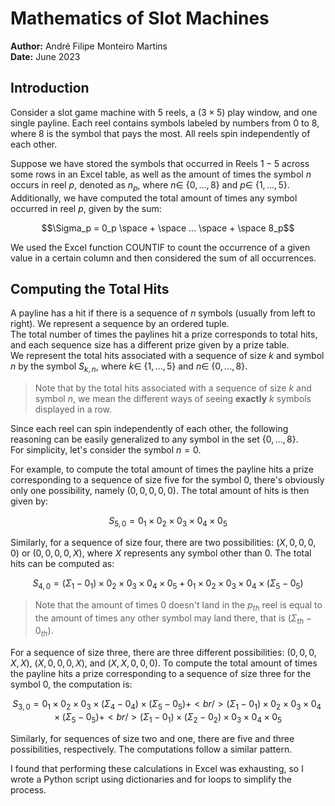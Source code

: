 # Mathematics of Slot Machines

**Author:** André Filipe Monteiro Martins  
**Date:** June 2023

## Introduction
Consider a slot game machine with $5$ reels, a $(3\times5)$ play window, and one single payline. Each reel contains symbols labeled by numbers from $0$ to $8$, where $8$ is the symbol that pays the most. All reels spin independently of each other.

Suppose we have stored the symbols that occurred in Reels $1-5$ across some rows in an Excel table, as well as the amount of times the symbol $n$ occurs in reel $p$, denoted as $n_p$, where $n \in$ $`\{0,...,8\}`$ and $p \in$ $`\{1,...,5\}`$. <br />
Additionally, we have computed the total amount of times any symbol occurred in reel $p$, given by the sum:

```math
\Sigma_p = 0_p \space + \space ... \space + \space 8_p
```

We used the Excel function COUNTIF to count the occurrence of a given value in a certain column and then considered the sum of all occurrences.

## Computing the Total Hits

A payline has a hit if there is a sequence of $n$ symbols (usually from left to right). We represent a sequence by an ordered tuple. <br />
The total number of times the paylines hit a prize corresponds to total hits, and each sequence size has a different prize given by a prize table. <br />
We represent the total hits associated with a sequence of size $k$ and symbol $n$ by the symbol $S_{k, n}$, where $k \in$ $`\{1,...,5\}`$ and $n \in$ $`\{0,...,8\}`$.
> Note that by the total hits associated with a sequence of size $k$ and symbol $n$, we mean the different ways of seeing **exactly** $k$ symbols displayed in a row.

Since each reel can spin independently of each other, the following reasoning can be easily generalized to any symbol in the set $`\{0,...,8\}`$. <br />
For simplicity, let's consider the symbol $n = 0$. <br />

For example, to compute the total amount of times the payline hits a prize corresponding to a sequence of size five for the symbol $0$, there's obviously only one possibility, namely $(0,0,0,0,0)$. The total amount of hits is then given by:

```math
S_{5, 0} = 0_1 \times 0_2 \times 0_3 \times 0_4 \times 0_5
```

Similarly, for a sequence of size four, there are two possibilities: $(X,0,0,0,0)$ or $(0,0,0,0,X)$, where $X$ represents any symbol other than $0$. The total hits can be computed as:

```math
S_{4, 0} = (\Sigma_1 - 0_1) \times 0_2 \times 0_3 \times 0_4 \times 0_5  + 0_1 \times 0_2 \times 0_3 \times 0_4 \times (\Sigma_5 - 0_5)
```

> Note that the amount of times $0$ doesn't land in the $p_{th}$ reel is equal to the amount of times any other symbol may land there, that is $(\Sigma_{th} - 0_{th})$.

For a sequence of size three, there are three different possibilities: $(0,0,0,X,X)$, $(X,0,0,0,X)$, and $(X,X,0,0,0)$. To compute the total amount of times the payline hits a prize corresponding to a sequence of size three for the symbol $0$, the computation is:

```math
S_{3, 0} = 0_1 \times 0_2 \times 0_3 \times (\Sigma_4 - 0_4) \times (\Sigma_5 - 0_5) + <br />
        (\Sigma_1 - 0_1) \times 0_2 \times 0_3 \times 0_4 \times (\Sigma_5 - 0_5) + <br />
        (\Sigma_1 - 0_1) \times (\Sigma_2 - 0_2) \times 0_3 \times 0_4 \times 0_5
```

Similarly, for sequences of size two and one, there are five and three possibilities, respectively. The computations follow a similar pattern.

I found that performing these calculations in Excel was exhausting, so I wrote a Python script using dictionaries and for loops to simplify the process.
